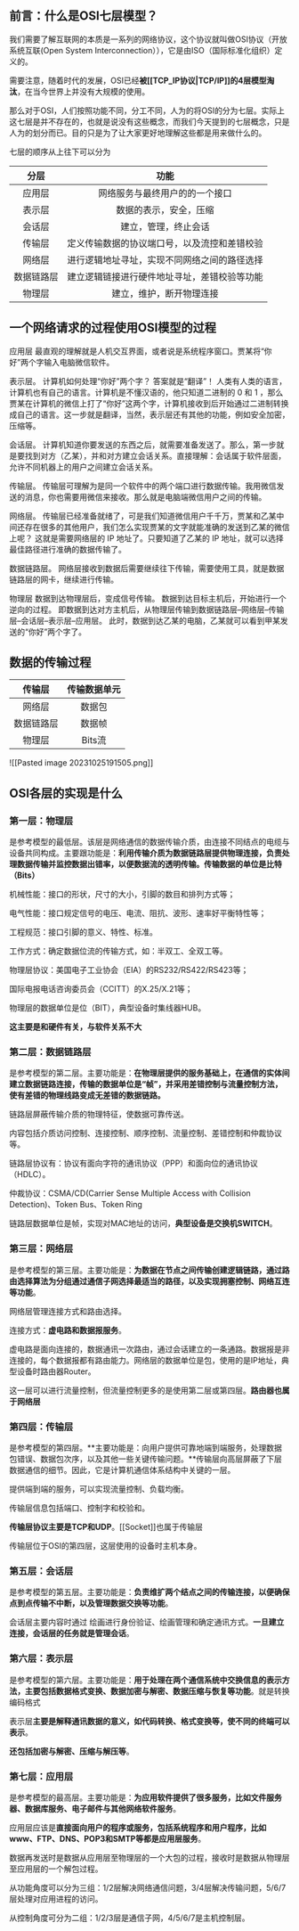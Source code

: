 ## 前言：什么是OSI七层模型？

我们需要了解互联网的本质是一系列的网络协议，这个协议就叫做OSI协议（开放系统互联(Open System Interconnection）），它是由ISO（国际标准化组织）定义的。

需要注意，随着时代的发展，OSI已经**被[[TCP_IP协议|TCP/IP]]的4层模型淘汰**，在当今世界上并没有大规模的使用。

那么对于OSI，人们按照功能不同，分工不同，人为的将OSI的分为七层。实际上这七层是并不存在的，也就是说没有这些概念，而我们今天提到的七层概念，只是人为的划分而已。目的只是为了让大家更好地理解这些都是用来做什么的。

七层的顺序从上往下可以分为

|  分层   |           功能           |
| :---: | :--------------------: |
|  应用层  |    网络服务与最终用户的的一个接口     |
|  表示层  |      数据的表示，安全，压缩       |
|  会话层  |       建立，管理，终止会话       |
|  传输层  | 定义传输数据的协议端口号，以及流控和差错校验 |
|  网络层  | 进行逻辑地址寻址，实现不同网络之间的路径选择 |
| 数据链路层 | 建立逻辑链接进行硬件地址寻址，差错校验等功能 |
|  物理层  |      建立，维护，断开物理连接      |

## 一个网络请求的过程使用OSI模型的过程

应用层
最直观的理解就是人机交互界面，或者说是系统程序窗口。贾某将“你好”两个字输入电脑微信软件。

表示层。
计算机如何处理“你好”两个字？ 答案就是“翻译”！ 人类有人类的语言，计算机也有自己的语言。计算机是不懂汉语的，他只知道二进制的 0 和 1 ，那么贾某在计算机的微信上打了“你好”这两个字，计算机接收到后开始通过二进制转换成自己的语言。这一步就是翻译，当然，表示层还有其他的功能，例如安全加密，压缩等。

会话层。
计算机知道你要发送的东西之后，就需要准备发送了。那么，第一步就是要找到对方（乙某），并和对方建立会话关系。直接理解：会话属于软件层面，允许不同机器上的用户之间建立会话关系。

传输层。
传输层可理解为是同一个软件中的两个端口进行数据传输。我用微信发送的消息，你也需要用微信来接收。那么就是电脑端微信用户之间的传输。

网络层。
传输层已经准备就绪了，可是我们知道微信用户千千万，贾某和乙某中间还存在很多的其他用户，我们怎么实现贾某的文字就能准确的发送到乙某的微信上呢？ 这就是需要网络层的 IP 地址了。只要知道了乙某的 IP 地址，就可以选择最佳路径进行准确的数据传输了。

数据链路层。
网络层接收到数据后需要继续往下传输，需要使用工具，就是数据链路层的网卡，继续进行传输。

物理层
数据到达物理层后，变成信号传输。
数据到达目标主机后，开始进行一个逆向的过程。
即数据到达对方主机后，从物理层传输到数据链路层–网络层–传输层–会话层–表示层–应用层。
此时，数据到达乙某的电脑，乙某就可以看到甲某发送的“你好”两个字了。

## 数据的传输过程

|   传输层   | 传输数据单元 |
| :--------: | :----------: |
|   网络层   |    数据包    |
| 数据链路层 |    数据帧    |
|   物理层   |    Bits流    |

![[Pasted image 20231025191505.png]]



## OSI各层的实现是什么

### 第一层：物理层

是参考模型的最低层。该层是网络通信的数据传输介质，由连接不同结点的电缆与设备共同构成。主要跟功能是：**利用传输介质为数据链路层提供物理连接，负责处理数据传输并监控数据出错率，以便数据流的透明传输。传输数据的单位是比特（Bits）**

机械性能：接口的形状，尺寸的大小，引脚的数目和排列方式等；

电气性能：接口规定信号的电压、电流、阻抗、波形、速率好平衡特性等；

工程规范：接口引脚的意义、特性、标准。

工作方式：确定数据位流的传输方式，如：半双工、全双工等。

物理层协议：美国电子工业协会（EIA）的RS232/RS422/RS423等；

国际电报电话咨询委员会（CCITT）的X.25/X.21等；

物理层的数据单位是位（BIT），典型设备时集线器HUB。

**这主要是和硬件有关，与软件关系不大**

### 第二层：数据链路层

是参考模型的第二层。主要功能是：**在物理层提供的服务基础上，在通信的实体间建立数据链路连接，传输的数据单位是“帧”，并采用差错控制与流量控制方法，使有差错的物理线路变成无差错的数据链路。**

链路层屏蔽传输介质的物理特征，使数据可靠传送。

内容包括介质访问控制、连接控制、顺序控制、流量控制、差错控制和仲裁协议等。

链路层协议有：协议有面向字符的通讯协议（PPP）和面向位的通讯协议（HDLC）。

仲裁协议：CSMA/CD(Carrier Sense Multiple Access with Collision Detection)、Token Bus、Token Ring

链路层数据单位是帧，实现对MAC地址的访问，**典型设备是交换机SWITCH**。

### 第三层：网络层

是参考模型的第三层。主要功能是：**为数据在节点之间传输创建逻辑链路，通过路由选择算法为分组通过通信子网选择最适当的路径，以及实现拥塞控制、网络互连等功能**。

网络层管理连接方式和路由选择。

连接方式：**虚电路和数据报服务**。

虚电路是面向连接的，数据通讯一次路由，通过会话建立的一条通路。数据报是非连接的，每个数据报都有路由能力。网络层的数据单位是包，使用的是IP地址，典型设备时路由器Router。

这一层可以进行流量控制，但流量控制更多的是使用第二层或第四层。**路由器也属于网络层**

### 第四层：传输层

是参考模型的第四层。**主要功能是：向用户提供可靠地端到端服务，处理数据包错误、数据包次序，以及其他一些关键传输问题。**传输层向高层屏蔽了下层数据通信的细节。因此，它是计算机通信体系结构中关键的一层。

提供端到端的服务，可以实现流量控制、负载均衡。

传输层信息包括端口、控制字和校验和。

**传输层协议主要是TCP和UDP**。[[Socket]]也属于传输层

传输层位于OSI的第四层，这层使用的设备时主机本身。

### 第五层：会话层

是参考模型的第五层。主要功能是：**负责维扩两个结点之间的传输连接，以便确保点到点传输不中断，以及管理数据交换等功能**。

会话层主要内容时通过 绘画进行身份验证、绘画管理和确定通讯方式。**一旦建立连接，会话层的任务就是管理会话**。

### 第六层：表示层

是参考模型的第六层。主要功能是：**用于处理在两个通信系统中交换信息的表示方法，主要包括数据格式变换、数据加密与解密、数据压缩与恢复等功能**。就是转换编码格式

表示层**主要是解释通讯数据的意义，如代码转换、格式变换等，使不同的终端可以表示**。

**还包括加密与解密、压缩与解压等**。

### 第七层：应用层

是参考模型的最高层。主要功能是：**为应用软件提供了很多服务，比如文件服务器、数据库服务、电子邮件与其他网络软件服务**。

应用层应该是**直接面向用户的程序或服务，包括系统程序和用户程序，比如www、FTP、DNS、POP3和SMTP等都是应用层服务**。

数据再发送时是数据从应用层至物理层的一个大包的过程，接收时是数据从物理层至应用层的一个解包过程。

从功能角度可以分为三组：1/2层解决网络通信问题，3/4层解决传输问题，5/6/7层处理对应用进程的访问。

从控制角度可分为二组：1/2/3层是通信子网，4/5/6/7是主机控制层。